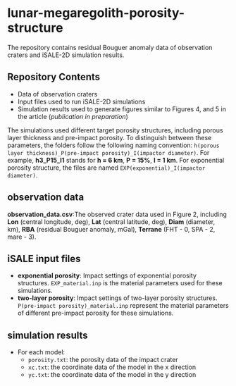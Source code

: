 # lunar-megaregolith-porosity-structure
The repository contains residual Bouguer anomaly data of observation craters and iSALE-2D simulation results.

## Repository Contents
- Data of observation craters
- Input files used to run iSALE-2D simulations
- Simulation results used to generate figures similar to Figures 4, and 5 in the article (_publication in preparation_)

The simulations used different target porosity structures, including porous layer thickness and pre-impact porosity. To distinguish between these parameters, the folders follow the following naming convention: `h(porous layer thickness)_P(pre-impact porosity)_I(impactor diameter)`. For example, **h3_P15_I1** stands for **h = 6 km**, **P = 15%**, **I = 1 km**. For exponential porosity structure, the files are named `EXP(exponential)_I(impactor diameter)`.

## observation data
**observation_data.csv**:The observed crater data used in Figure 2, including **Lon** (central longitude, deg), **Lat** (central latitude, deg), **Diam** (diameter, km), **RBA** (residual Bouguer anomaly, mGal), **Terrane** (FHT - 0, SPA - 2, mare - 3).

## iSALE input files
- **exponential porosity**: Impact settings of exponential porosity structures. `EXP_material.inp` is the material parameters used for these simulations.
- **two-layer porosity**: Impact settings of two-layer porosity structures. `P(pre-impact porosity)_material.inp` represent the material parameters of different pre-impact porosity for these simulations.

## simulation results
- For each model:
  - `porosity.txt`: the porosity data of the impact crater
  - `xc.txt`: the coordinate data of the model in the x direction
  - `yc.txt`: the coordinate data of the model in the y direction
